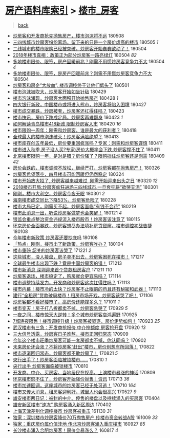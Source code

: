 [房产语料库索引](../../README.md)  > [楼市_房客](楼市_房客.md)
====
> [back](../README.md)

- [炒房客和开发商抢先抛售房产，楼市泡沫将不远](http://jkwz.applinzi.com/ittc/7100789814108619793.html#%E7%82%92%E6%88%BF%E5%AE%A2%E5%92%8C%E5%BC%80%E5%8F%91%E5%95%86%E6%8A%A2%E5%85%88%E6%8A%9B%E5%94%AE%E6%88%BF%E4%BA%A7%EF%BC%8C%E6%A5%BC%E5%B8%82%E6%B3%A1%E6%B2%AB%E5%B0%86%E4%B8%8D%E8%BF%9C) 180508  
- [三四线城市炒房客纷纷离场，留下来的只是一个房价虚高的楼市](http://jkwz.applinzi.com/ittc/7099587162288948234.html#%E4%B8%89%E5%9B%9B%E7%BA%BF%E5%9F%8E%E5%B8%82%E7%82%92%E6%88%BF%E5%AE%A2%E7%BA%B7%E7%BA%B7%E7%A6%BB%E5%9C%BA%EF%BC%8C%E7%95%99%E4%B8%8B%E6%9D%A5%E7%9A%84%E5%8F%AA%E6%98%AF%E4%B8%80%E4%B8%AA%E6%88%BF%E4%BB%B7%E8%99%9A%E9%AB%98%E7%9A%84%E6%A5%BC%E5%B8%82) 180505 *1* 
- [二线城市的楼市限购已经被突破，炒房客开始蠢蠢欲动了！](http://jkwz.applinzi.com/ittc/7099327477128365063.html#%E4%BA%8C%E7%BA%BF%E5%9F%8E%E5%B8%82%E7%9A%84%E6%A5%BC%E5%B8%82%E9%99%90%E8%B4%AD%E5%B7%B2%E7%BB%8F%E8%A2%AB%E7%AA%81%E7%A0%B4%EF%BC%8C%E7%82%92%E6%88%BF%E5%AE%A2%E5%BC%80%E5%A7%8B%E8%A0%A2%E8%A0%A2%E6%AC%B2%E5%8A%A8%E4%BA%86%EF%BC%81) 180504  
- [2018年楼市真相：政策正为部分炒房客一路亮绿灯](http://jkwz.applinzi.com/ittc/7099305257492546566.html#2018%E5%B9%B4%E6%A5%BC%E5%B8%82%E7%9C%9F%E7%9B%B8%EF%BC%9A%E6%94%BF%E7%AD%96%E6%AD%A3%E4%B8%BA%E9%83%A8%E5%88%86%E7%82%92%E6%88%BF%E5%AE%A2%E4%B8%80%E8%B7%AF%E4%BA%AE%E7%BB%BF%E7%81%AF) 180504 *82* 
- [多地楼市限价、限签，房产回暖前兆？刚需不用慌炒房客竞争力不大](http://jkwz.applinzi.com/ittc/7099193310554096651.html#%E5%A4%9A%E5%9C%B0%E6%A5%BC%E5%B8%82%E9%99%90%E4%BB%B7%E3%80%81%E9%99%90%E7%AD%BE%EF%BC%8C%E6%88%BF%E4%BA%A7%E5%9B%9E%E6%9A%96%E5%89%8D%E5%85%86%EF%BC%9F%E5%88%9A%E9%9C%80%E4%B8%8D%E7%94%A8%E6%85%8C%E7%82%92%E6%88%BF%E5%AE%A2%E7%AB%9E%E4%BA%89%E5%8A%9B%E4%B8%8D%E5%A4%A7) 180504 *4* 
- [多地楼市限价、限签，是房产回暖前兆？刚需不用慌炒房客竞争力不大](http://jkwz.applinzi.com/ittc/7099190743816209425.html#%E5%A4%9A%E5%9C%B0%E6%A5%BC%E5%B8%82%E9%99%90%E4%BB%B7%E3%80%81%E9%99%90%E7%AD%BE%EF%BC%8C%E6%98%AF%E6%88%BF%E4%BA%A7%E5%9B%9E%E6%9A%96%E5%89%8D%E5%85%86%EF%BC%9F%E5%88%9A%E9%9C%80%E4%B8%8D%E7%94%A8%E6%85%8C%E7%82%92%E6%88%BF%E5%AE%A2%E7%AB%9E%E4%BA%89%E5%8A%9B%E4%B8%8D%E5%A4%A7) 180504  
- [炒房客和房企“大放血”, 楼市调控终于让他们低头了](http://jkwz.applinzi.com/ittc/7098079873237255184.html#%E7%82%92%E6%88%BF%E5%AE%A2%E5%92%8C%E6%88%BF%E4%BC%81%E2%80%9C%E5%A4%A7%E6%94%BE%E8%A1%80%E2%80%9D%2C+%E6%A5%BC%E5%B8%82%E8%B0%83%E6%8E%A7%E7%BB%88%E4%BA%8E%E8%AE%A9%E4%BB%96%E4%BB%AC%E4%BD%8E%E5%A4%B4%E4%BA%86) 180501  
- [楼市泡沫被吹大，炒房客开始如坐针毡](http://jkwz.applinzi.com/ittc/7097354040541447185.html#%E6%A5%BC%E5%B8%82%E6%B3%A1%E6%B2%AB%E8%A2%AB%E5%90%B9%E5%A4%A7%EF%BC%8C%E7%82%92%E6%88%BF%E5%AE%A2%E5%BC%80%E5%A7%8B%E5%A6%82%E5%9D%90%E9%92%88%E6%AF%A1) 180429  
- [楼市泡沫涌现，炒房客大面积开始抛售房产](http://jkwz.applinzi.com/ittc/7097053909816443915.html#%E6%A5%BC%E5%B8%82%E6%B3%A1%E6%B2%AB%E6%B6%8C%E7%8E%B0%EF%BC%8C%E7%82%92%E6%88%BF%E5%AE%A2%E5%A4%A7%E9%9D%A2%E7%A7%AF%E5%BC%80%E5%A7%8B%E6%8A%9B%E5%94%AE%E6%88%BF%E4%BA%A7) 180428 *1* 
- [四大银行新政，中国楼市或将进入熊市，炒房客将陷入困境](http://jkwz.applinzi.com/ittc/7096693685788083207.html#%E5%9B%9B%E5%A4%A7%E9%93%B6%E8%A1%8C%E6%96%B0%E6%94%BF%EF%BC%8C%E4%B8%AD%E5%9B%BD%E6%A5%BC%E5%B8%82%E6%88%96%E5%B0%86%E8%BF%9B%E5%85%A5%E7%86%8A%E5%B8%82%EF%BC%8C%E7%82%92%E6%88%BF%E5%AE%A2%E5%B0%86%E9%99%B7%E5%85%A5%E5%9B%B0%E5%A2%83) 180427  
- [楼市成交暴跌，炒房被套，炒房客还扛得住吗？](http://jkwz.applinzi.com/ittc/7095246831430927366.html#%E6%A5%BC%E5%B8%82%E6%88%90%E4%BA%A4%E6%9A%B4%E8%B7%8C%EF%BC%8C%E7%82%92%E6%88%BF%E8%A2%AB%E5%A5%97%EF%BC%8C%E7%82%92%E6%88%BF%E5%AE%A2%E8%BF%98%E6%89%9B%E5%BE%97%E4%BD%8F%E5%90%97%EF%BC%9F) 180423  
- [楼市快讯，房价下跌成定局，炒房客再难翻身](http://jkwz.applinzi.com/ittc/7095170495827936262.html#%E6%A5%BC%E5%B8%82%E5%BF%AB%E8%AE%AF%EF%BC%8C%E6%88%BF%E4%BB%B7%E4%B8%8B%E8%B7%8C%E6%88%90%E5%AE%9A%E5%B1%80%EF%BC%8C%E7%82%92%E6%88%BF%E5%AE%A2%E5%86%8D%E9%9A%BE%E7%BF%BB%E8%BA%AB) 180423 *1* 
- [如何解读青岛楼市418新政 限制炒房客入市](http://jkwz.applinzi.com/ittc/7093970900397589511.html#%E5%A6%82%E4%BD%95%E8%A7%A3%E8%AF%BB%E9%9D%92%E5%B2%9B%E6%A5%BC%E5%B8%82418%E6%96%B0%E6%94%BF+%E9%99%90%E5%88%B6%E7%82%92%E6%88%BF%E5%AE%A2%E5%85%A5%E5%B8%82) 180420 *16* 
- [楼市限购一周年：刚需和炒房客，谁是最大的获利者？](http://jkwz.applinzi.com/ittc/7093324617337013259.html#%E6%A5%BC%E5%B8%82%E9%99%90%E8%B4%AD%E4%B8%80%E5%91%A8%E5%B9%B4%EF%BC%9A%E5%88%9A%E9%9C%80%E5%92%8C%E7%82%92%E6%88%BF%E5%AE%A2%EF%BC%8C%E8%B0%81%E6%98%AF%E6%9C%80%E5%A4%A7%E7%9A%84%E8%8E%B7%E5%88%A9%E8%80%85%EF%BC%9F) 180418  
- [全球最大的楼市泡沫破灭！炒房客满脸绝望？](http://jkwz.applinzi.com/ittc/7091458489170002954.html#%E5%85%A8%E7%90%83%E6%9C%80%E5%A4%A7%E7%9A%84%E6%A5%BC%E5%B8%82%E6%B3%A1%E6%B2%AB%E7%A0%B4%E7%81%AD%EF%BC%81%E7%82%92%E6%88%BF%E5%AE%A2%E6%BB%A1%E8%84%B8%E7%BB%9D%E6%9C%9B%EF%BC%9F) 180413  
- [楼市库存创五年最低，房价要重回疯涨吗？专家：刚需和炒房客谨慎](http://jkwz.applinzi.com/ittc/7090749685700756487.html#%E6%A5%BC%E5%B8%82%E5%BA%93%E5%AD%98%E5%88%9B%E4%BA%94%E5%B9%B4%E6%9C%80%E4%BD%8E%EF%BC%8C%E6%88%BF%E4%BB%B7%E8%A6%81%E9%87%8D%E5%9B%9E%E7%96%AF%E6%B6%A8%E5%90%97%EF%BC%9F%E4%B8%93%E5%AE%B6%EF%BC%9A%E5%88%9A%E9%9C%80%E5%92%8C%E7%82%92%E6%88%BF%E5%AE%A2%E8%B0%A8%E6%85%8E) 180411  
- [楼市进入秋季,房子没人买?专家:房价大概率会下跌,炒房客撑不住了](http://jkwz.applinzi.com/ittc/7090745722221888529.html#%E6%A5%BC%E5%B8%82%E8%BF%9B%E5%85%A5%E7%A7%8B%E5%AD%A3%2C%E6%88%BF%E5%AD%90%E6%B2%A1%E4%BA%BA%E4%B9%B0%3F%E4%B8%93%E5%AE%B6%3A%E6%88%BF%E4%BB%B7%E5%A4%A7%E6%A6%82%E7%8E%87%E4%BC%9A%E4%B8%8B%E8%B7%8C%2C%E7%82%92%E6%88%BF%E5%AE%A2%E6%92%91%E4%B8%8D%E4%BD%8F%E4%BA%86) 180411  
- [北京楼市限购一年，是对是错？房价降了？限购挡住炒房客还是刚需](http://jkwz.applinzi.com/ittc/7089926956005196811.html#%E5%8C%97%E4%BA%AC%E6%A5%BC%E5%B8%82%E9%99%90%E8%B4%AD%E4%B8%80%E5%B9%B4%EF%BC%8C%E6%98%AF%E5%AF%B9%E6%98%AF%E9%94%99%EF%BC%9F%E6%88%BF%E4%BB%B7%E9%99%8D%E4%BA%86%EF%BC%9F%E9%99%90%E8%B4%AD%E6%8C%A1%E4%BD%8F%E7%82%92%E6%88%BF%E5%AE%A2%E8%BF%98%E6%98%AF%E5%88%9A%E9%9C%80) 180409 *42* 
- [房价会跌的，楼市调控不放松，继续严打，炒房客都在抛售房产！](http://jkwz.applinzi.com/ittc/7084571768788616203.html#%E6%88%BF%E4%BB%B7%E4%BC%9A%E8%B7%8C%E7%9A%84%EF%BC%8C%E6%A5%BC%E5%B8%82%E8%B0%83%E6%8E%A7%E4%B8%8D%E6%94%BE%E6%9D%BE%EF%BC%8C%E7%BB%A7%E7%BB%AD%E4%B8%A5%E6%89%93%EF%BC%8C%E7%82%92%E6%88%BF%E5%AE%A2%E9%83%BD%E5%9C%A8%E6%8A%9B%E5%94%AE%E6%88%BF%E4%BA%A7%EF%BC%81) 180326  
- [炒房客希望落空，四月楼市可能回暖但仍然稳定](http://jkwz.applinzi.com/ittc/7084372158023468049.html#%E7%82%92%E6%88%BF%E5%AE%A2%E5%B8%8C%E6%9C%9B%E8%90%BD%E7%A9%BA%EF%BC%8C%E5%9B%9B%E6%9C%88%E6%A5%BC%E5%B8%82%E5%8F%AF%E8%83%BD%E5%9B%9E%E6%9A%96%E4%BD%86%E4%BB%8D%E7%84%B6%E7%A8%B3%E5%AE%9A) 180324  
- [楼市开始放大招了, 炒房客越来越难过, 刚需开始迎来出头之日](http://jkwz.applinzi.com/ittc/7082522883756917767.html#%E6%A5%BC%E5%B8%82%E5%BC%80%E5%A7%8B%E6%94%BE%E5%A4%A7%E6%8B%9B%E4%BA%86%2C+%E7%82%92%E6%88%BF%E5%AE%A2%E8%B6%8A%E6%9D%A5%E8%B6%8A%E9%9A%BE%E8%BF%87%2C+%E5%88%9A%E9%9C%80%E5%BC%80%E5%A7%8B%E8%BF%8E%E6%9D%A5%E5%87%BA%E5%A4%B4%E4%B9%8B%E6%97%A5) 180320 *12* 
- [2018楼市开局:炒房客疯狂进场三四线城市,一旦套牢将“欲哭无泪”](http://jkwz.applinzi.com/ittc/7075466780300805126.html#2018%E6%A5%BC%E5%B8%82%E5%BC%80%E5%B1%80%3A%E7%82%92%E6%88%BF%E5%AE%A2%E7%96%AF%E7%8B%82%E8%BF%9B%E5%9C%BA%E4%B8%89%E5%9B%9B%E7%BA%BF%E5%9F%8E%E5%B8%82%2C%E4%B8%80%E6%97%A6%E5%A5%97%E7%89%A2%E5%B0%86%E2%80%9C%E6%AC%B2%E5%93%AD%E6%97%A0%E6%B3%AA%E2%80%9D) 180301  
- [刚刚，楼市大利空，炒房客今夜无眠](http://jkwz.applinzi.com/ittc/7075462701105284112.html#%E5%88%9A%E5%88%9A%EF%BC%8C%E6%A5%BC%E5%B8%82%E5%A4%A7%E5%88%A9%E7%A9%BA%EF%BC%8C%E7%82%92%E6%88%BF%E5%AE%A2%E4%BB%8A%E5%A4%9C%E6%97%A0%E7%9C%A0) 180301 *2* 
- [海南楼市成交同比下降53%，炒房客危险了](http://jkwz.applinzi.com/ittc/7075150207308530704.html#%E6%B5%B7%E5%8D%97%E6%A5%BC%E5%B8%82%E6%88%90%E4%BA%A4%E5%90%8C%E6%AF%94%E4%B8%8B%E9%99%8D53%25%EF%BC%8C%E7%82%92%E6%88%BF%E5%AE%A2%E5%8D%B1%E9%99%A9%E4%BA%86) 180228  
- [楼市大局已定，刚需买不起，炒房客面临“有钱不会花”](http://jkwz.applinzi.com/ittc/7071897862059590672.html#%E6%A5%BC%E5%B8%82%E5%A4%A7%E5%B1%80%E5%B7%B2%E5%AE%9A%EF%BC%8C%E5%88%9A%E9%9C%80%E4%B9%B0%E4%B8%8D%E8%B5%B7%EF%BC%8C%E7%82%92%E6%88%BF%E5%AE%A2%E9%9D%A2%E4%B8%B4%E2%80%9C%E6%9C%89%E9%92%B1%E4%B8%8D%E4%BC%9A%E8%8A%B1%E2%80%9D) 180219  
- [楼市此消息一出，听说炒房客做梦也会笑醒！](http://jkwz.applinzi.com/ittc/7060976117530231825.html#%E6%A5%BC%E5%B8%82%E6%AD%A4%E6%B6%88%E6%81%AF%E4%B8%80%E5%87%BA%EF%BC%8C%E5%90%AC%E8%AF%B4%E7%82%92%E6%88%BF%E5%AE%A2%E5%81%9A%E6%A2%A6%E4%B9%9F%E4%BC%9A%E7%AC%91%E9%86%92%EF%BC%81) 180121 *4* 
- [银监会重点整治资金违规流入楼市股市！炒房客该注意了](http://jkwz.applinzi.com/ittc/7058826954306749457.html#%E9%93%B6%E7%9B%91%E4%BC%9A%E9%87%8D%E7%82%B9%E6%95%B4%E6%B2%BB%E8%B5%84%E9%87%91%E8%BF%9D%E8%A7%84%E6%B5%81%E5%85%A5%E6%A5%BC%E5%B8%82%E8%82%A1%E5%B8%82%EF%BC%81%E7%82%92%E6%88%BF%E5%AE%A2%E8%AF%A5%E6%B3%A8%E6%84%8F%E4%BA%86) 180115  
- [环京房价全面暴跌，炒房客想尽办法填补房贷窟窿，楼市调控初战告捷](http://jkwz.applinzi.com/ittc/7056167145375794183.html#%E7%8E%AF%E4%BA%AC%E6%88%BF%E4%BB%B7%E5%85%A8%E9%9D%A2%E6%9A%B4%E8%B7%8C%EF%BC%8C%E7%82%92%E6%88%BF%E5%AE%A2%E6%83%B3%E5%B0%BD%E5%8A%9E%E6%B3%95%E5%A1%AB%E8%A1%A5%E6%88%BF%E8%B4%B7%E7%AA%9F%E7%AA%BF%EF%BC%8C%E6%A5%BC%E5%B8%82%E8%B0%83%E6%8E%A7%E5%88%9D%E6%88%98%E5%91%8A%E6%8D%B7) 180108  
- [今年楼市新政策 炒房客还要抄底吗](http://jkwz.applinzi.com/ittc/7056156726586246154.html#%E4%BB%8A%E5%B9%B4%E6%A5%BC%E5%B8%82%E6%96%B0%E6%94%BF%E7%AD%96+%E7%82%92%E6%88%BF%E5%AE%A2%E8%BF%98%E8%A6%81%E6%8A%84%E5%BA%95%E5%90%97) 180108  
- [「热点」刚刚，楼市出了新政策，炒房客咋办？](http://jkwz.applinzi.com/ittc/7054760722804769802.html#%E3%80%8C%E7%83%AD%E7%82%B9%E3%80%8D%E5%88%9A%E5%88%9A%EF%BC%8C%E6%A5%BC%E5%B8%82%E5%87%BA%E4%BA%86%E6%96%B0%E6%94%BF%E7%AD%96%EF%BC%8C%E7%82%92%E6%88%BF%E5%AE%A2%E5%92%8B%E5%8A%9E%EF%BC%9F) 180104  
- [楼市重磅 韶关的炒房客该哭了](http://jkwz.applinzi.com/ittc/7049471592076149776.html#%E6%A5%BC%E5%B8%82%E9%87%8D%E7%A3%85+%E9%9F%B6%E5%85%B3%E7%9A%84%E7%82%92%E6%88%BF%E5%AE%A2%E8%AF%A5%E5%93%AD%E4%BA%86) 171221 *2* 
- [这些城市，没人接盘，房子卖不出去，炒房客困死在楼市！](http://jkwz.applinzi.com/ittc/7047827894661809168.html#%E8%BF%99%E4%BA%9B%E5%9F%8E%E5%B8%82%EF%BC%8C%E6%B2%A1%E4%BA%BA%E6%8E%A5%E7%9B%98%EF%BC%8C%E6%88%BF%E5%AD%90%E5%8D%96%E4%B8%8D%E5%87%BA%E5%8E%BB%EF%BC%8C%E7%82%92%E6%88%BF%E5%AE%A2%E5%9B%B0%E6%AD%BB%E5%9C%A8%E6%A5%BC%E5%B8%82%EF%BC%81) 171217  
- [全球最牛楼市出现下跌？竟是中国炒房客的错！](http://jkwz.applinzi.com/ittc/7046561038223279120.html#%E5%85%A8%E7%90%83%E6%9C%80%E7%89%9B%E6%A5%BC%E5%B8%82%E5%87%BA%E7%8E%B0%E4%B8%8B%E8%B7%8C%EF%BC%9F%E7%AB%9F%E6%98%AF%E4%B8%AD%E5%9B%BD%E7%82%92%E6%88%BF%E5%AE%A2%E7%9A%84%E9%94%99%EF%BC%81) 171213  
- [楼市新消息 深圳迎来首个贷款租房客户](http://jkwz.applinzi.com/ittc/7045787948962808848.html#%E6%A5%BC%E5%B8%82%E6%96%B0%E6%B6%88%E6%81%AF+%E6%B7%B1%E5%9C%B3%E8%BF%8E%E6%9D%A5%E9%A6%96%E4%B8%AA%E8%B4%B7%E6%AC%BE%E7%A7%9F%E6%88%BF%E5%AE%A2%E6%88%B7) 171211 *110* 
- [炒房客退场，楼市稳定了，购房就会更容易吗？](http://jkwz.applinzi.com/ittc/7035814001865393169.html#%E7%82%92%E6%88%BF%E5%AE%A2%E9%80%80%E5%9C%BA%EF%BC%8C%E6%A5%BC%E5%B8%82%E7%A8%B3%E5%AE%9A%E4%BA%86%EF%BC%8C%E8%B4%AD%E6%88%BF%E5%B0%B1%E4%BC%9A%E6%9B%B4%E5%AE%B9%E6%98%93%E5%90%97%EF%BC%9F) 171114  
- [楼市调整持续发力，开发商和炒房客这次扛得住吗？](http://jkwz.applinzi.com/ittc/7035533048173560849.html#%E6%A5%BC%E5%B8%82%E8%B0%83%E6%95%B4%E6%8C%81%E7%BB%AD%E5%8F%91%E5%8A%9B%EF%BC%8C%E5%BC%80%E5%8F%91%E5%95%86%E5%92%8C%E7%82%92%E6%88%BF%E5%AE%A2%E8%BF%99%E6%AC%A1%E6%89%9B%E5%BE%97%E4%BD%8F%E5%90%97%EF%BC%9F) 171113  
- [楼市内幕！楼市冷的太快？炒房客不止眼前的苟且还有秘密和武器！](http://jkwz.applinzi.com/ittc/7034314696281293840.html#%E6%A5%BC%E5%B8%82%E5%86%85%E5%B9%95%EF%BC%81%E6%A5%BC%E5%B8%82%E5%86%B7%E7%9A%84%E5%A4%AA%E5%BF%AB%EF%BC%9F%E7%82%92%E6%88%BF%E5%AE%A2%E4%B8%8D%E6%AD%A2%E7%9C%BC%E5%89%8D%E7%9A%84%E8%8B%9F%E4%B8%94%E8%BF%98%E6%9C%89%E7%A7%98%E5%AF%86%E5%92%8C%E6%AD%A6%E5%99%A8%EF%BC%81) 171110  
- [建行“全租房”贷款破局楼市！租房市场开戏，炒房客该哭了吧！](http://jkwz.applinzi.com/ittc/7032979206525420561.html#%E5%BB%BA%E8%A1%8C%E2%80%9C%E5%85%A8%E7%A7%9F%E6%88%BF%E2%80%9D%E8%B4%B7%E6%AC%BE%E7%A0%B4%E5%B1%80%E6%A5%BC%E5%B8%82%EF%BC%81%E7%A7%9F%E6%88%BF%E5%B8%82%E5%9C%BA%E5%BC%80%E6%88%8F%EF%BC%8C%E7%82%92%E6%88%BF%E5%AE%A2%E8%AF%A5%E5%93%AD%E4%BA%86%E5%90%A7%EF%BC%81) 171106  
- [炒房客都不看好楼市了，高房价还能撑多久？](http://jkwz.applinzi.com/ittc/7023120043632755729.html#%E7%82%92%E6%88%BF%E5%AE%A2%E9%83%BD%E4%B8%8D%E7%9C%8B%E5%A5%BD%E6%A5%BC%E5%B8%82%E4%BA%86%EF%BC%8C%E9%AB%98%E6%88%BF%E4%BB%B7%E8%BF%98%E8%83%BD%E6%92%91%E5%A4%9A%E4%B9%85%EF%BC%9F) 171011 *1* 
- [楼市变天！房子打八折都卖不掉，炒房客急哭了](http://jkwz.applinzi.com/ittc/7018759840099468305.html#%E6%A5%BC%E5%B8%82%E5%8F%98%E5%A4%A9%EF%BC%81%E6%88%BF%E5%AD%90%E6%89%93%E5%85%AB%E6%8A%98%E9%83%BD%E5%8D%96%E4%B8%8D%E6%8E%89%EF%BC%8C%E7%82%92%E6%88%BF%E5%AE%A2%E6%80%A5%E5%93%AD%E4%BA%86) 170929 *5* 
- [一夜之间，楼市惊天大逆转！多个城市炒房客哀鸿遍野](http://jkwz.applinzi.com/ittc/7017167352519722000.html#%E4%B8%80%E5%A4%9C%E4%B9%8B%E9%97%B4%EF%BC%8C%E6%A5%BC%E5%B8%82%E6%83%8A%E5%A4%A9%E5%A4%A7%E9%80%86%E8%BD%AC%EF%BC%81%E5%A4%9A%E4%B8%AA%E5%9F%8E%E5%B8%82%E7%82%92%E6%88%BF%E5%AE%A2%E5%93%80%E9%B8%BF%E9%81%8D%E9%87%8E) 170925  
- [7城连夜限售！楼市调控升级！炒房客被驱逐，房价走势如何！](http://jkwz.applinzi.com/ittc/7016479860090995728.html#7%E5%9F%8E%E8%BF%9E%E5%A4%9C%E9%99%90%E5%94%AE%EF%BC%81%E6%A5%BC%E5%B8%82%E8%B0%83%E6%8E%A7%E5%8D%87%E7%BA%A7%EF%BC%81%E7%82%92%E6%88%BF%E5%AE%A2%E8%A2%AB%E9%A9%B1%E9%80%90%EF%BC%8C%E6%88%BF%E4%BB%B7%E8%B5%B0%E5%8A%BF%E5%A6%82%E4%BD%95%EF%BC%81) 170923 *25* 
- [武汉楼市有三急：开发商抢报价 中介抢额度 房客抢开盘](http://jkwz.applinzi.com/ittc/7015389406163371024.html#%E6%AD%A6%E6%B1%89%E6%A5%BC%E5%B8%82%E6%9C%89%E4%B8%89%E6%80%A5%EF%BC%9A%E5%BC%80%E5%8F%91%E5%95%86%E6%8A%A2%E6%8A%A5%E4%BB%B7+%E4%B8%AD%E4%BB%8B%E6%8A%A2%E9%A2%9D%E5%BA%A6+%E6%88%BF%E5%AE%A2%E6%8A%A2%E5%BC%80%E7%9B%98) 170920 *13* 
- [三大信号透露，炒房客日子难熬，楼市正回归常态](http://jkwz.applinzi.com/ittc/7011342955221353489.html#%E4%B8%89%E5%A4%A7%E4%BF%A1%E5%8F%B7%E9%80%8F%E9%9C%B2%EF%BC%8C%E7%82%92%E6%88%BF%E5%AE%A2%E6%97%A5%E5%AD%90%E9%9A%BE%E7%86%AC%EF%BC%8C%E6%A5%BC%E5%B8%82%E6%AD%A3%E5%9B%9E%E5%BD%92%E5%B8%B8%E6%80%81) 170909  
- [今年这个楼市旺季炒房客可能一套房都卖不掉，你认同吗？](http://jkwz.applinzi.com/ittc/7008780056560927760.html#%E4%BB%8A%E5%B9%B4%E8%BF%99%E4%B8%AA%E6%A5%BC%E5%B8%82%E6%97%BA%E5%AD%A3%E7%82%92%E6%88%BF%E5%AE%A2%E5%8F%AF%E8%83%BD%E4%B8%80%E5%A5%97%E6%88%BF%E9%83%BD%E5%8D%96%E4%B8%8D%E6%8E%89%EF%BC%8C%E4%BD%A0%E8%AE%A4%E5%90%8C%E5%90%97%EF%BC%9F) 170902  
- [未来房价还会涨？不将炒房客“赶出”楼市，房价别想有所回落！](http://jkwz.applinzi.com/ittc/7004557626439107601.html#%E6%9C%AA%E6%9D%A5%E6%88%BF%E4%BB%B7%E8%BF%98%E4%BC%9A%E6%B6%A8%EF%BC%9F%E4%B8%8D%E5%B0%86%E7%82%92%E6%88%BF%E5%AE%A2%E2%80%9C%E8%B5%B6%E5%87%BA%E2%80%9D%E6%A5%BC%E5%B8%82%EF%BC%8C%E6%88%BF%E4%BB%B7%E5%88%AB%E6%83%B3%E6%9C%89%E6%89%80%E5%9B%9E%E8%90%BD%EF%BC%81) 170822  
- [楼市逐渐回归常态，炒房客都不敢炒房了！](http://jkwz.applinzi.com/ittc/7004300909377750033.html#%E6%A5%BC%E5%B8%82%E9%80%90%E6%B8%90%E5%9B%9E%E5%BD%92%E5%B8%B8%E6%80%81%EF%BC%8C%E7%82%92%E6%88%BF%E5%AE%A2%E9%83%BD%E4%B8%8D%E6%95%A2%E7%82%92%E6%88%BF%E4%BA%86%EF%BC%81) 170821 *5* 
- [央行出手了！炒房客面临被锁楼市……](http://jkwz.applinzi.com/ittc/7000280247470392337.html#%E5%A4%AE%E8%A1%8C%E5%87%BA%E6%89%8B%E4%BA%86%EF%BC%81%E7%82%92%E6%88%BF%E5%AE%A2%E9%9D%A2%E4%B8%B4%E8%A2%AB%E9%94%81%E6%A5%BC%E5%B8%82%E2%80%A6%E2%80%A6) 170810 *1* 
- [央行出手 炒房客面临被锁楼市](http://jkwz.applinzi.com/ittc/7000164707317842961.html#%E5%A4%AE%E8%A1%8C%E5%87%BA%E6%89%8B+%E7%82%92%E6%88%BF%E5%AE%A2%E9%9D%A2%E4%B8%B4%E8%A2%AB%E9%94%81%E6%A5%BC%E5%B8%82) 170810  
- [开发商、中介、买房客、当地居民在视高，上演楼市暴涨的神话](http://jkwz.applinzi.com/ittc/6999769401870779409.html#%E5%BC%80%E5%8F%91%E5%95%86%E3%80%81%E4%B8%AD%E4%BB%8B%E3%80%81%E4%B9%B0%E6%88%BF%E5%AE%A2%E3%80%81%E5%BD%93%E5%9C%B0%E5%B1%85%E6%B0%91%E5%9C%A8%E8%A7%86%E9%AB%98%EF%BC%8C%E4%B8%8A%E6%BC%94%E6%A5%BC%E5%B8%82%E6%9A%B4%E6%B6%A8%E7%9A%84%E7%A5%9E%E8%AF%9D) 170809  
- [环京楼市憋不住了，炒房客开始降价抛售｜资讯](http://jkwz.applinzi.com/ittc/6989828862413112336.html#%E7%8E%AF%E4%BA%AC%E6%A5%BC%E5%B8%82%E6%86%8B%E4%B8%8D%E4%BD%8F%E4%BA%86%EF%BC%8C%E7%82%92%E6%88%BF%E5%AE%A2%E5%BC%80%E5%A7%8B%E9%99%8D%E4%BB%B7%E6%8A%9B%E5%94%AE%EF%BD%9C%E8%B5%84%E8%AE%AF) 170713 *36* 
- [楼市加速回调，这座城市的炒房客已经无处可逃！](http://jkwz.applinzi.com/ittc/6988746649001001988.html#%E6%A5%BC%E5%B8%82%E5%8A%A0%E9%80%9F%E5%9B%9E%E8%B0%83%EF%BC%8C%E8%BF%99%E5%BA%A7%E5%9F%8E%E5%B8%82%E7%9A%84%E7%82%92%E6%88%BF%E5%AE%A2%E5%B7%B2%E7%BB%8F%E6%97%A0%E5%A4%84%E5%8F%AF%E9%80%83%EF%BC%81) 170710 *164* 
- [楼市又传大消息，租房客迎利好，城里人也会很高兴](http://jkwz.applinzi.com/ittc/6972155865938265093.html#%E6%A5%BC%E5%B8%82%E5%8F%88%E4%BC%A0%E5%A4%A7%E6%B6%88%E6%81%AF%EF%BC%8C%E7%A7%9F%E6%88%BF%E5%AE%A2%E8%BF%8E%E5%88%A9%E5%A5%BD%EF%BC%8C%E5%9F%8E%E9%87%8C%E4%BA%BA%E4%B9%9F%E4%BC%9A%E5%BE%88%E9%AB%98%E5%85%B4) 170527 *9* 
- [雄安楼市两日记：被封的中介、停售的楼盘以及持续涌入的买房客](http://jkwz.applinzi.com/ittc/6952454514975179781.html#%E9%9B%84%E5%AE%89%E6%A5%BC%E5%B8%82%E4%B8%A4%E6%97%A5%E8%AE%B0%EF%BC%9A%E8%A2%AB%E5%B0%81%E7%9A%84%E4%B8%AD%E4%BB%8B%E3%80%81%E5%81%9C%E5%94%AE%E7%9A%84%E6%A5%BC%E7%9B%98%E4%BB%A5%E5%8F%8A%E6%8C%81%E7%BB%AD%E6%B6%8C%E5%85%A5%E7%9A%84%E4%B9%B0%E6%88%BF%E5%AE%A2) 170404  
- [雄安新区楼市“速冻” 购房客涌入新区周边](http://jkwz.applinzi.com/ittc/6952038529717765124.html#%E9%9B%84%E5%AE%89%E6%96%B0%E5%8C%BA%E6%A5%BC%E5%B8%82%E2%80%9C%E9%80%9F%E5%86%BB%E2%80%9D+%E8%B4%AD%E6%88%BF%E5%AE%A2%E6%B6%8C%E5%85%A5%E6%96%B0%E5%8C%BA%E5%91%A8%E8%BE%B9) 170402  
- [上海天津差别化调控楼市 炒房客被重击](http://jkwz.applinzi.com/ittc/6906093097024226309.html#%E4%B8%8A%E6%B5%B7%E5%A4%A9%E6%B4%A5%E5%B7%AE%E5%88%AB%E5%8C%96%E8%B0%83%E6%8E%A7%E6%A5%BC%E5%B8%82+%E7%82%92%E6%88%BF%E5%AE%A2%E8%A2%AB%E9%87%8D%E5%87%BB) 161130 *31* 
- [独家：深圳楼市炒房客降价70万抛售房产 传楼市资金转战A股](http://jkwz.applinzi.com/ittc/6886982092042273797.html#%E7%8B%AC%E5%AE%B6%EF%BC%9A%E6%B7%B1%E5%9C%B3%E6%A5%BC%E5%B8%82%E7%82%92%E6%88%BF%E5%AE%A2%E9%99%8D%E4%BB%B770%E4%B8%87%E6%8A%9B%E5%94%AE%E6%88%BF%E4%BA%A7+%E4%BC%A0%E6%A5%BC%E5%B8%82%E8%B5%84%E9%87%91%E8%BD%AC%E6%88%98A%E8%82%A1) 161009 *33* 
- [独家：重庆房价属价值洼地 传北京炒房客涌入重庆楼市](http://jkwz.applinzi.com/ittc/6882529186832450564.html#%E7%8B%AC%E5%AE%B6%EF%BC%9A%E9%87%8D%E5%BA%86%E6%88%BF%E4%BB%B7%E5%B1%9E%E4%BB%B7%E5%80%BC%E6%B4%BC%E5%9C%B0+%E4%BC%A0%E5%8C%97%E4%BA%AC%E7%82%92%E6%88%BF%E5%AE%A2%E6%B6%8C%E5%85%A5%E9%87%8D%E5%BA%86%E6%A5%BC%E5%B8%82) 160927 *85* 
- [长沙楼市涌入合肥炒房客！房价会暴涨么？](http://jkwz.applinzi.com/ittc/6867383802254590980.html#%E9%95%BF%E6%B2%99%E6%A5%BC%E5%B8%82%E6%B6%8C%E5%85%A5%E5%90%88%E8%82%A5%E7%82%92%E6%88%BF%E5%AE%A2%EF%BC%81%E6%88%BF%E4%BB%B7%E4%BC%9A%E6%9A%B4%E6%B6%A8%E4%B9%88%EF%BC%9F) 160817 *4* 
